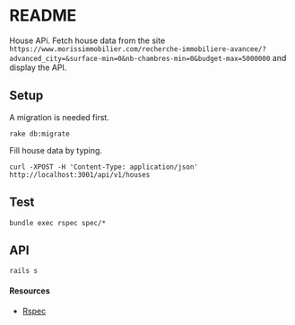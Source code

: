 # README

House APi. Fetch house data from the site `https://www.morissimmobilier.com/recherche-immobiliere-avancee/?advanced_city=&surface-min=0&nb-chambres-min=0&budget-max=5000000`
and display the API.

## Setup
A migration is needed first.
```
rake db:migrate
```
Fill house data by typing.
```
curl -XPOST -H 'Content-Type: application/json' http://localhost:3001/api/v1/houses
```

## Test
```
bundle exec rspec spec/*
```

## API
```
rails s
```

#### Resources
- [Rspec](https://github.com/rspec/rspec-rails)

